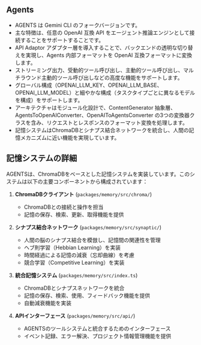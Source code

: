 ## Agents

* AGENTS は Gemini CLI のフォークバージョンです。
* 主な特徴は、任意の OpenAI 互換 API をエージェント推論エンジンとして接続することをサポートすることです。
* API Adaptor アダプター層を導入することで、バックエンドの透明な切り替えを実現し、Agents 内部フォーマットを OpenAI 互換フォーマットに変換します。
* ストリーミング出力、受動的ツール呼び出し、主動的ツール呼び出し、マルチラウンド主動的ツール呼び出しなどの高度な機能をサポートします。
* グローバル構成（OPENAI_LLM_KEY、OPENAI_LLM_BASE、OPENAI_LLM_MODEL）と細やかな構成（タスクタイプごとに異なるモデルを構成）をサポートします。
* アーキテクチャはモジュール化設計で、ContentGenerator 抽象層、AgentsToOpenAIConverter、OpenAIToAgentsConverter の3つの変換器クラスを含み、リクエストとレスポンスのフォーマット変換を処理します。
* 記憶システムはChromaDBとシナプス結合ネットワークを統合し、人間の記憶メカニズムに近い機能を実現しています。

## 記憶システムの詳細

AGENTSは、ChromaDBをベースとした記憶システムを実装しています。このシステムは以下の主要コンポーネントから構成されています：

1. **ChromaDBクライアント** (`packages/memory/src/chroma/`)
   - ChromaDBとの接続と操作を担当
   - 記憶の保存、検索、更新、取得機能を提供

2. **シナプス結合ネットワーク** (`packages/memory/src/synaptic/`)
   - 人間の脳のシナプス結合を模倣し、記憶間の関連性を管理
   - ヘブ則学習（Hebbian Learning）を実装
   - 時間経過による記憶の減衰（忘却曲線）を考慮
   - 競合学習（Competitive Learning）を実装

3. **統合記憶システム** (`packages/memory/src/index.ts`)
   - ChromaDBとシナプスネットワークを統合
   - 記憶の保存、検索、使用、フィードバック機能を提供
   - 自動減衰機能を実装

4. **APIインターフェース** (`packages/memory/src/api/`)
   - AGENTSのツールシステムと統合するためのインターフェース
   - イベント記録、エラー解決、プロジェクト情報管理機能を提供